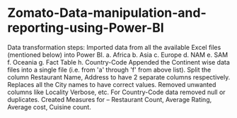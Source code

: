 # Zomato-Data-manipulation-and-reporting-using-Power-BI
Data transformation steps:
Imported data from all the available Excel files (mentioned below) into Power BI. 
a. Africa b. Asia c. Europe d. NAM e. SAM f. Oceania g. Fact Table h. Country-Code
Appended the Continent wise data files into a single file (i.e. from 'a' through 'f' from above list).
Split the column Restaurant Name, Address to have 2 separate columns respectively.
Replaces all the City names to have correct values.
Removed unwanted columns like  Locality Verbose, etc.
For Country-Code data removed null or duplicates.
Created Measures for – Restaurant Count, Average Rating, Average cost, Cuisine count.
